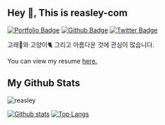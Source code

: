 ## Hey 👋, This is reasley-com
[![Portfolio Badge](https://img.shields.io/badge/portfolio-web-blue?style=flat&link=reasley.com/)](reasley.com/)
[![Github Badge](https://img.shields.io/badge/-reasley-grey?style=flat&logo=github&logoColor=white&link=https://github.com/reasley/)](https://www.github.com/reasley/)
[![Twitter Badge](https://img.shields.io/badge/-reasley-00acee?style=flat&logo=twitter&logoColor=white&link=https://twitter.com/reasley/)](https://www.twitter.com/reasley/)

<p align='left'>고래🐳와 고양이🐈 그리고 아름다운 것에 관심이 많습니다.</p><p align='left'> You can view my resume <a href='reasley.com ' target=_blank><u>here</u>.</a></p>



## My Github Stats
<p align=left> <img src=https://komarev.com/ghpvc/?username=reasley-com alt=reasley /> </p>

[![Github stats](https://github-readme-stats.vercel.app/api?username=reasley-com&show_icons=true&include_all_commits=true)](https://github.com/reasley-com/github-readme-stats)
[![Top Langs](https://github-readme-stats.vercel.app/api/top-langs/?username=reasley-com&layout=compact)](https://github.com/reasley-com/github-readme-stats)
